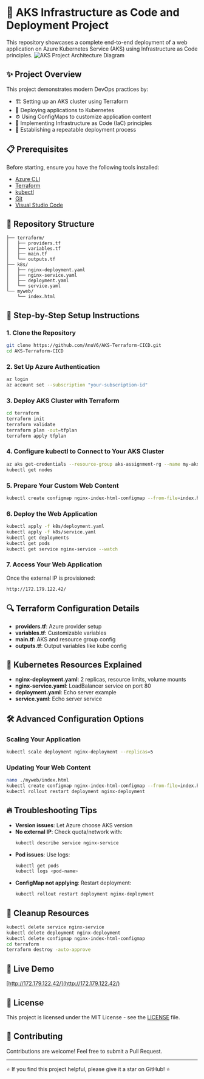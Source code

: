 # 🚀 AKS Infrastructure as Code and Deployment Project

This repository showcases a complete end-to-end deployment of a web application on Azure Kubernetes Service (AKS) using Infrastructure as Code principles.
![AKS Project Architecture Diagram](https://github.com/user-attachments/assets/dcbe7b23-3d67-4606-9af9-813dc74095d3)

## ✨ Project Overview

This project demonstrates modern DevOps practices by:
- 🏗️ Setting up an AKS cluster using Terraform
- 🚢 Deploying applications to Kubernetes
- ⚙️ Using ConfigMaps to customize application content
- 📝 Implementing Infrastructure as Code (IaC) principles
- 🔄 Establishing a repeatable deployment process

## 📋 Prerequisites

Before starting, ensure you have the following tools installed:

- [Azure CLI](https://docs.microsoft.com/en-us/cli/azure/install-azure-cli)
- [Terraform](https://www.terraform.io/downloads.html)
- [kubectl](https://kubernetes.io/docs/tasks/tools/)
- [Git](https://git-scm.com/downloads)
- [Visual Studio Code](https://code.visualstudio.com/)

## 📂 Repository Structure

```
├── terraform/
│   ├── providers.tf
│   ├── variables.tf
│   ├── main.tf
│   └── outputs.tf
├── k8s/
│   ├── nginx-deployment.yaml
│   ├── nginx-service.yaml
│   ├── deployment.yaml
│   └── service.yaml
└── myweb/
    └── index.html
```

## 🔧 Step-by-Step Setup Instructions

### 1. Clone the Repository

```bash
git clone https://github.com/AnuV6/AKS-Terraform-CICD.git
cd AKS-Terraform-CICD
```

### 2. Set Up Azure Authentication

```bash
az login
az account set --subscription "your-subscription-id"
```

### 3. Deploy AKS Cluster with Terraform

```bash
cd terraform
terraform init
terraform validate
terraform plan -out=tfplan
terraform apply tfplan
```

### 4. Configure kubectl to Connect to Your AKS Cluster

```bash
az aks get-credentials --resource-group aks-assignment-rg --name my-aks-cluster
kubectl get nodes
```

### 5. Prepare Your Custom Web Content

```bash
kubectl create configmap nginx-index-html-configmap --from-file=index.html=./myweb/index.html
```

### 6. Deploy the Web Application

```bash
kubectl apply -f k8s/deployment.yaml
kubectl apply -f k8s/service.yaml
kubectl get deployments
kubectl get pods
kubectl get service nginx-service --watch
```

### 7. Access Your Web Application

Once the external IP is provisioned:

```
http://172.179.122.42/
```

## 🔍 Terraform Configuration Details

- **providers.tf**: Azure provider setup
- **variables.tf**: Customizable variables
- **main.tf**: AKS and resource group config
- **outputs.tf**: Output variables like kube config

## 🧩 Kubernetes Resources Explained

- **nginx-deployment.yaml**: 2 replicas, resource limits, volume mounts
- **nginx-service.yaml**: LoadBalancer service on port 80
- **deployment.yaml**: Echo server example
- **service.yaml**: Echo server service

## 🛠️ Advanced Configuration Options

### Scaling Your Application

```bash
kubectl scale deployment nginx-deployment --replicas=5
```

### Updating Your Web Content

```bash
nano ./myweb/index.html
kubectl create configmap nginx-index-html-configmap --from-file=index.html=./myweb/index.html -o yaml --dry-run=client | kubectl apply -f -
kubectl rollout restart deployment nginx-deployment
```

## 🔥 Troubleshooting Tips

- **Version issues**: Let Azure choose AKS version
- **No external IP**: Check quota/network with:
  ```bash
  kubectl describe service nginx-service
  ```
- **Pod issues**: Use logs:
  ```bash
  kubectl get pods
  kubectl logs <pod-name>
  ```
- **ConfigMap not applying**: Restart deployment:
  ```bash
  kubectl rollout restart deployment nginx-deployment
  ```

## 🧹 Cleanup Resources

```bash
kubectl delete service nginx-service
kubectl delete deployment nginx-deployment
kubectl delete configmap nginx-index-html-configmap
cd terraform
terraform destroy -auto-approve
```

## 🚀 Live Demo

[http://172.179.122.42/](http://172.179.122.42/)

## 📜 License

This project is licensed under the MIT License - see the [LICENSE](LICENSE) file.

## 🤝 Contributing

Contributions are welcome! Feel free to submit a Pull Request.

---

⭐ If you find this project helpful, please give it a star on GitHub! ⭐

